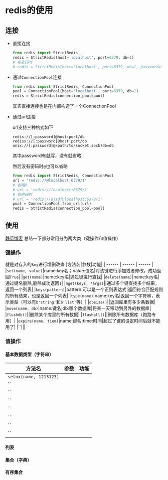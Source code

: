 # redis的使用
## 连接
* 直接连接
    ```python
    from redis import StrictRedis
    redis = StrictRedis(host='localhost', port=6379, db=1)
    # 有密码时
    # redis = StrictRedis(host='localhost', port=6379, db=1, password='asdasdhdhjdj')
    ```
* 通过`ConnectionPool`连接
    ```python
    from redis import StrictRedis, ConnectionPool
    pool = ConnectionPool(host='localhost', port=6379, db=1)
    redis = StrictRedis(connection_pool=pool)
    ```
    其实直接连接也是在内部构造了一个ConnectionPool
* 通过url连接

    url支持三种格式如下
    ```
    redis://[:password]@host:port/db
    rediss://[:password]@host:port/db
    unix://[:password]@/path/to/socket.sock?db=db
    ```
    其中password有就写，没有就省略

    然后没有密码时`@`也可以省略
    ```python
    from redis import StrictRedis, ConnectionPool
    url = 'redis://@localhost:6379/1'
    # 省略@
    # url = 'redis://localhost:6379/1'
    # 有密码时
    # url = 'redis://ajsdj@localhost:6379/1'
    pool = ConnectionPool.from_url(url)
    redis = StrictRedis(connection_pool=pool)
    ```
## 使用
[静觅博客](https://cuiqingcai.com/5587.html)
总结一下部分常用分为两大类（键操作和值操作）
### 键操作
就是对存入的`key`进行增删改查
|方法名|参数|功能|
| ------ | ------ | ------ |
|`set(name, value)`|name:key名；value:值名|对该键进行添加或者修改，成功返回`True`|
|`get(name)`|name:key名|通过键进行查找|
|`delete(name)`|name:key名|通过键名删除,删除成功返回`1`|
|`mget(keys, *args)`||通过多个键查找多个结果，返回一个列表|
|`keys(pattern)`|pattern:可以是一个正则表达式|返回符合匹配规则的所有结果，也是返回一个列表|
|`type(name)`|name:key名|返回一个字符串，表示类型（可以有`b'string'`和`b'list'`等）|
|`dbsize()`||返回库里有多少条数据|
|`move(name, db)`|name:键名;db:哪个数据库|将某一天移动到另外的数据库|
|`flushdb()`||删除某个库里的所有数据|
|`flushall()`||删除所有数据库（跑路专用）|
|`expire(name, tiem)`|name:键名;time:时间|超过了键的设定时间后就不能用了|
|``|||

### 值操作

#### 基本数据类型（字符串）
|方法名|参数|功能|
| ------ | ------ | ------ |
|`setnx(name, 1213123)`|||
|``|||
|``|||
|``|||
|``|||
|``|||
|``|||
|``|||
#### 列表
#### 集合（字典）
#### 有序集合


